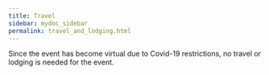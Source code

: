 ```yaml
---
title: Travel 
sidebar: mydoc_sidebar
permalink: travel_and_lodging.html
---
```


Since the event has become virtual due to Covid-19 restrictions, no travel or lodging is needed for the event.







